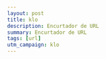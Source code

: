 ```yaml
---
layout: post
title: klo
description: Encurtador de URL
summary: Encurtador de URL
tags: [url]
utm_campaign: klo
---
```

